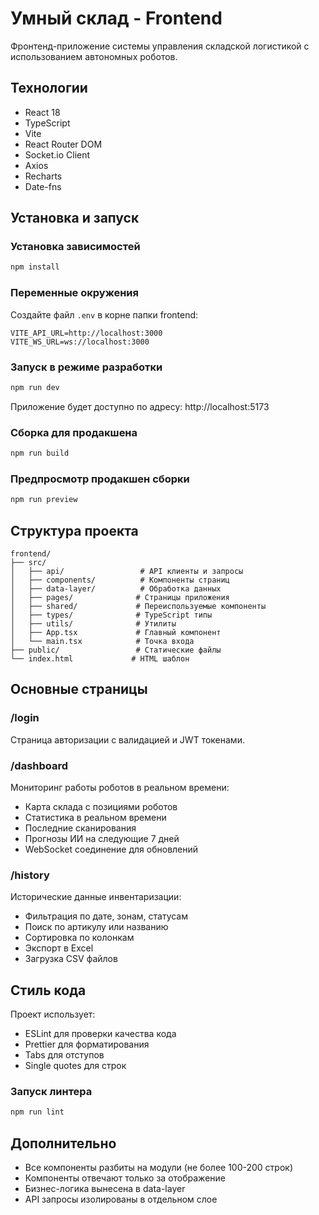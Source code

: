 # Умный склад - Frontend

Фронтенд-приложение системы управления складской логистикой с использованием автономных роботов.

## Технологии

- React 18
- TypeScript
- Vite
- React Router DOM
- Socket.io Client
- Axios
- Recharts
- Date-fns

## Установка и запуск

### Установка зависимостей

```bash
npm install
```

### Переменные окружения

Создайте файл `.env` в корне папки frontend:

```env
VITE_API_URL=http://localhost:3000
VITE_WS_URL=ws://localhost:3000
```

### Запуск в режиме разработки

```bash
npm run dev
```

Приложение будет доступно по адресу: http://localhost:5173

### Сборка для продакшена

```bash
npm run build
```

### Предпросмотр продакшен сборки

```bash
npm run preview
```

## Структура проекта

```
frontend/
├── src/
│   ├── api/                 # API клиенты и запросы
│   ├── components/          # Компоненты страниц
│   ├── data-layer/          # Обработка данных
│   ├── pages/              # Страницы приложения
│   ├── shared/             # Переиспользуемые компоненты
│   ├── types/              # TypeScript типы
│   ├── utils/              # Утилиты
│   ├── App.tsx             # Главный компонент
│   └── main.tsx            # Точка входа
├── public/                 # Статические файлы
└── index.html             # HTML шаблон
```

## Основные страницы

### /login
Страница авторизации с валидацией и JWT токенами.

### /dashboard
Мониторинг работы роботов в реальном времени:
- Карта склада с позициями роботов
- Статистика в реальном времени
- Последние сканирования
- Прогнозы ИИ на следующие 7 дней
- WebSocket соединение для обновлений

### /history
Исторические данные инвентаризации:
- Фильтрация по дате, зонам, статусам
- Поиск по артикулу или названию
- Сортировка по колонкам
- Экспорт в Excel
- Загрузка CSV файлов

## Стиль кода

Проект использует:
- ESLint для проверки качества кода
- Prettier для форматирования
- Tabs для отступов
- Single quotes для строк

### Запуск линтера

```bash
npm run lint
```

## Дополнительно

- Все компоненты разбиты на модули (не более 100-200 строк)
- Компоненты отвечают только за отображение
- Бизнес-логика вынесена в data-layer
- API запросы изолированы в отдельном слое

